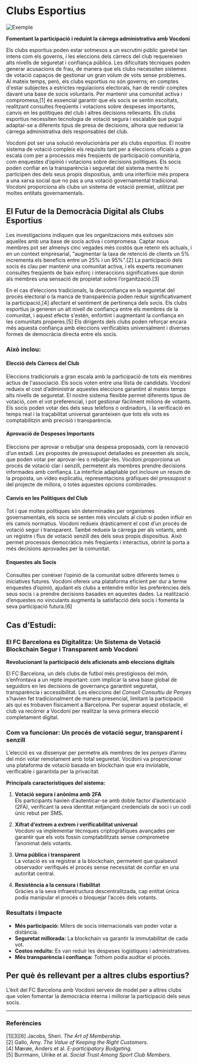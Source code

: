 # Clubs Esportius

![Exemple](/assets/online-voting.avif)

**Fomentant la participació i reduint la càrrega administrativa amb Vocdoni**

Els clubs esportius poden estar sotmesos a un escrutini públic gairebé tan intens com els governs, i les eleccions dels càrrecs del club requereixen alts nivells de seguretat i confiança pública. Les dificultats tècniques poden generar acusacions de frau, de manera que els clubs necessiten sistemes de votació capaços de gestionar un gran volum de vots sense problemes. Al mateix temps, però, els clubs esportius no són governs; en comptes d'estar subjectes a estrictes regulacions electorals, han de rendir comptes davant una base de socis voluntaris. Per mantenir una comunitat activa i compromesa,[1] és essencial garantir que els socis se sentin escoltats, realitzant consultes freqüents i votacions sobre despeses importants, canvis en les polítiques del club i altres decisions rellevants. Els clubs esportius necessiten tecnologia de votació segura i escalable que pugui adaptar-se a diferents tipus de presa de decisions, alhora que redueixi la càrrega administrativa dels responsables del club.

Vocdoni pot ser una solució revolucionària per als clubs esportius. El nostre sistema de votació compleix els requisits tant per a eleccions oficials a gran escala com per a processos més freqüents de participació comunitària, com enquestes d’opinió i votacions sobre decisions polítiques. Els socis poden confiar en la transparència i seguretat del sistema mentre hi participen des dels seus propis dispositius, amb una interfície més propera a una xarxa social que no pas a una votació governamental tradicional. Vocdoni proporciona als clubs un sistema de votació premiat, utilitzat per moltes entitats governamentals.

## El Futur de la Democràcia Digital als Clubs Esportius

Les investigacions indiquen que les organitzacions més exitoses són aquelles amb una base de socis activa i compromesa. Captar nous membres pot ser almenys cinc vegades més costós que retenir els actuals, i en un context empresarial, "augmentar la taxa de retenció de clients un 5% incrementa els beneficis entre un 25% i un 95%".[2] La participació dels socis és clau per mantenir una comunitat activa, i els experts recomanen consultes freqüents de baix esforç i interaccions significatives que donin als membres una sensació de propietat sobre l’organització.[3]

En el cas d’eleccions tradicionals, la desconfiança en la seguretat del procés electoral o la manca de transparència poden reduir significativament la participació,[4] afectant el sentiment de pertinença dels socis. Els clubs esportius ja generen un alt nivell de confiança entre els membres de la comunitat, i aquest efecte s'estén, enfortint i augmentant la confiança en les comunitats properes.[5] Els dirigents dels clubs poden reforçar encara més aquesta confiança amb eleccions verificables universalment i diverses formes de democràcia directa entre els socis.

### Això inclou:

#### **Elecció dels Càrrecs del Club**

Eleccions tradicionals a gran escala amb la participació de tots els membres actius de l'associació. Els socis voten entre una llista de candidats. Vocdoni redueix el cost d’administrar aquestes eleccions garantint al mateix temps alts nivells de seguretat. El nostre sistema flexible permet diferents tipus de votació, com el vot preferencial, i pot gestionar fàcilment milions de votants. Els socis poden votar des dels seus telèfons o ordinadors, i la verificació en temps real i la traçabilitat universal garanteixen que tots els vots es comptabilitzin amb precisió i transparència.

#### **Aprovació de Despeses Importants**

Eleccions per aprovar o rebutjar una despesa proposada, com la renovació d’un estadi. Les propostes de pressupost detallades es presenten als socis, que poden votar per aprovar-les o rebutjar-les. Vocdoni proporciona un procés de votació clar i senzill, permetent als membres prendre decisions informades amb confiança. La interfície adaptable pot incloure un resum de la proposta, un vídeo explicatiu, representacions gràfiques del pressupost o del projecte de millora, o totes aquestes opcions combinades.

#### **Canvis en les Polítiques del Club**

Tot i que moltes polítiques són determinades per organismes governamentals, els socis se senten més vinculats al club si poden influir en els canvis normatius. Vocdoni redueix dràsticament el cost d’un procés de votació segur i transparent. També redueix la càrrega per als votants, amb un registre i flux de votació senzill des dels seus propis dispositius. Això permet processos democràtics més freqüents i interactius, obrint la porta a més decisions aprovades per la comunitat.

#### **Enquestes als Socis**

Consultes per conèixer l’opinió de la comunitat sobre diferents temes o iniciatives futures. Vocdoni ofereix una plataforma eficient per dur a terme enquestes d’opinió, ajudant els clubs a entendre millor les preferències dels seus socis i a prendre decisions basades en aquestes dades. La realització d’enquestes no vinculants augmenta la satisfacció dels socis i fomenta la seva participació futura.[6]

## Cas d’Estudi:

### **El FC Barcelona es Digitalitza: Un Sistema de Votació Blockchain Segur i Transparent amb Vocdoni**

**Revolucionant la participació dels aficionats amb eleccions digitals**

El FC Barcelona, un dels clubs de futbol més prestigiosos del món, s’enfrontava a un repte important: com implicar la seva base global de seguidors en les decisions de governança garantint seguretat, transparència i accessibilitat. Les eleccions del _Consell Consultiu de Penyes_ s’havien fet tradicionalment de manera presencial, limitant la participació als qui es trobaven físicament a Barcelona. Per superar aquest obstacle, el club va recórrer a Vocdoni per realitzar la seva primera elecció completament digital.

### **Com va funcionar: Un procés de votació segur, transparent i senzill**

L’elecció es va dissenyar per permetre als membres de les _penyes_ d’arreu del món votar remotament amb total seguretat. Vocdoni va proporcionar una plataforma de votació basada en blockchain que era inviolable, verificable i garantida per la privacitat.

**Principals característiques del sistema:**

1. **Votació segura i anònima amb 2FA**  
   Els participants havien d’autenticar-se amb doble factor d’autenticació (2FA), verificant la seva identitat mitjançant credencials de soci i un codi únic rebut per SMS.

2. **Xifrat d’extrem a extrem i verificabilitat universal**  
   Vocdoni va implementar tècniques criptogràfiques avançades per garantir que els vots fossin comptabilitzats sense comprometre l’anonimat dels votants.

3. **Urna pública i transparent**  
   La votació es va registrar a la blockchain, permetent que qualsevol observador verifiqués el procés sense necessitat de confiar en una autoritat central.

4. **Resistència a la censura i fiabilitat**  
   Gràcies a la seva infraestructura descentralitzada, cap entitat única podia manipular el procés o bloquejar l’accés dels votants.

### **Resultats i Impacte**

- **Més participació:** Milers de socis internacionals van poder votar a distància.
- **Seguretat millorada:** La blockchain va garantir la immutabilitat de cada vot.
- **Costos reduïts:** Es van reduir les despeses logístiques i administratives.
- **Més transparència i confiança:** Tothom podia auditar el procés.

## **Per què és rellevant per a altres clubs esportius?**

L’èxit del FC Barcelona amb Vocdoni serveix de model per a altres clubs que volen fomentar la democràcia interna i millorar la participació dels seus socis.

---

### Referències

[1][3][6] Jacobs, Sheri. _The Art of Membership_.  
[2] Gallo, Amy. _The Value of Keeping the Right Customers_.  
[4] Mærøe, Anders et al. _E-participatory Budgeting_.  
[5] Burrmann, Ulrike et al. _Social Trust Among Sport Club Members_.
